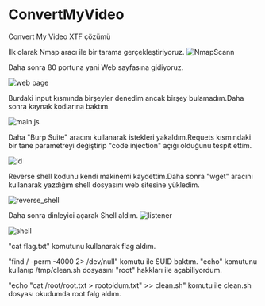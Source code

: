 # ConvertMyVideo
Convert My Video XTF çözümü

İlk olarak Nmap aracı ile bir tarama gerçekleştiriyoruz.
![NmapScann](https://user-images.githubusercontent.com/103064152/221641032-59ab26a5-90ac-4ec9-a12e-d2c6233d1fa8.png)

Daha sonra 80 portuna yani Web sayfasına gidiyoruz.

![web page](https://user-images.githubusercontent.com/103064152/221641285-e77a3d84-a134-4f65-9c57-b892d6bbf8c5.png)


Burdaki input kısmında birşeyler denedim ancak birşey bulamadım.Daha sonra kaynak kodlarına baktım.

![main js](https://user-images.githubusercontent.com/103064152/221641538-6c68c923-0462-4ffd-87d6-315f671351d2.png)

Daha "Burp Suite" aracını kullanarak istekleri yakaldım.Requets kısmındaki bir tane parametreyi değiştirip "code injection" açığı olduğunu tespit ettim.

![id](https://user-images.githubusercontent.com/103064152/221642054-59788933-2929-4871-9650-7616c1e21e90.png)

Reverse shell kodunu kendi makinemi kaydettim.Daha sonra "wget" aracını kullanarak yazdığım shell dosyasını web sitesine yükledim.

![reverse_shell](https://user-images.githubusercontent.com/103064152/221642800-ae6345d9-bab0-4601-8177-81cb43106152.png)

Daha sonra dinleyici açarak Shell aldım.
![listener](https://user-images.githubusercontent.com/103064152/221643417-0ff162dc-a768-4f78-8c2f-e3b3b4930225.png)

![shell](https://user-images.githubusercontent.com/103064152/221643353-33c6e957-6ef1-4d2d-8191-b75a04d51cc0.png)

"cat flag.txt" komutunu kullanarak flag aldım.

"find / -perm -4000 2> /dev/null" komutu ile SUID baktım. "echo" komutunu kullanıp /tmp/clean.sh dosyasını "root" hakkları ile açabiliyordum.

"echo "cat /root/root.txt > rootoldum.txt" >> clean.sh" komutu ile clean.sh dosyası okudumda root falg aldım.


